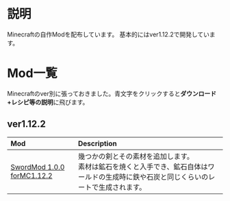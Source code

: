 # 説明
Minecraftの自作Modを配布しています。
基本的にはver1.12.2で開発しています。

# Mod一覧
Minecraftのver別に張っておきました。青文字をクリックすると**ダウンロード+レシピ等の説明**に飛びます。
## ver1.12.2
| Mod | Description |
| :-- | :-- |
| [SwordMod 1.0.0 forMC1.12.2](https://github.com/Sakuraga200323/-Mod-/raw/main/SwordMod-1.0.0.jar) | 幾つかの剣とその素材を追加します。<br>素材は鉱石を焼くと入手でき、鉱石自体はワールドの生成時に鉄や石炭と同じくらいのレートで生成されます。 |
